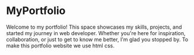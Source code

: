 # MyPortfolio
Welcome to my portfolio! This space showcases my skills, projects, and started my journey in web developer. Whether you're here for inspiration, collaboration, or just to get to know me better, I'm glad you stopped by.
To make this portfolio website we use html css.
